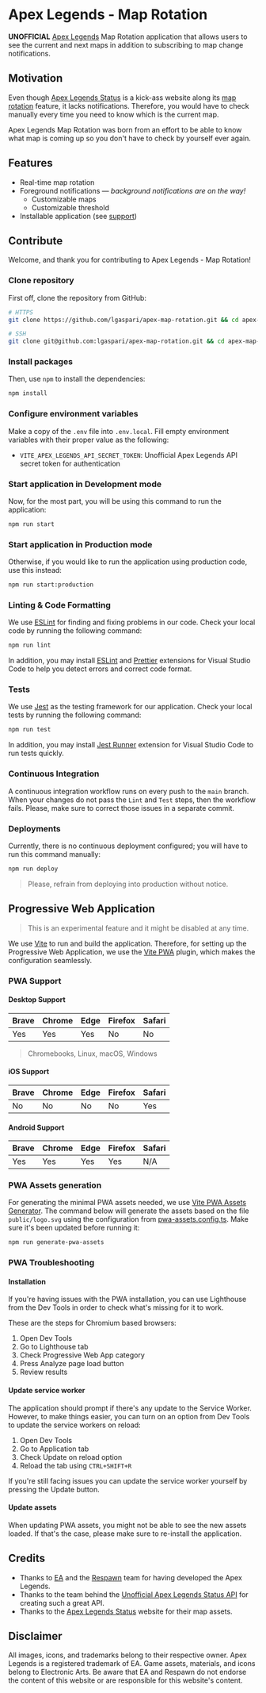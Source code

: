 # Apex Legends - Map Rotation

**UNOFFICIAL** [Apex Legends](https://www.ea.com/games/apex-legends) Map Rotation application that allows users to see the current and next maps in addition to subscribing to map change notifications.

## Motivation

Even though [Apex Legends Status](https://apexlegendsstatus.com/) is a kick-ass website along its [map rotation](https://apexlegendsstatus.com/current-map/) feature, it lacks notifications. Therefore, you would have to check manually every time you need to know which is the current map.

Apex Legends Map Rotation was born from an effort to be able to know what map is coming up so you don't have to check by yourself ever again.

## Features

- Real-time map rotation
- Foreground notifications — _background notifications are on the way!_
  - Customizable maps
  - Customizable threshold
- Installable application (see [support](#pwa-support))

## Contribute

Welcome, and thank you for contributing to Apex Legends - Map Rotation!

### Clone repository

First off, clone the repository from GitHub:

```bash
# HTTPS
git clone https://github.com/lgaspari/apex-map-rotation.git && cd apex-map-rotation

# SSH
git clone git@github.com:lgaspari/apex-map-rotation.git && cd apex-map-rotation
```

### Install packages

Then, use `npm` to install the dependencies:

```bash
npm install
```

### Configure environment variables

Make a copy of the `.env` file into `.env.local`. Fill empty environment variables with their proper value as the following:

- `VITE_APEX_LEGENDS_API_SECRET_TOKEN`: Unofficial Apex Legends API secret token for authentication

### Start application in Development mode

Now, for the most part, you will be using this command to run the application:

```bash
npm run start
```

### Start application in Production mode

Otherwise, if you would like to run the application using production code, use this instead:

```bash
npm run start:production
```

### Linting & Code Formatting

We use [ESLint](https://eslint.org/) for finding and fixing problems in our code. Check your local code by running the following command:

```bash
npm run lint
```

In addition, you may install [ESLint](https://marketplace.visualstudio.com/items?itemName=dbaeumer.vscode-eslint) and [Prettier](https://marketplace.visualstudio.com/items?itemName=esbenp.prettier-vscode) extensions for Visual Studio Code to help you detect errors and correct code format.

### Tests

We use [Jest](https://jestjs.io/) as the testing framework for our application. Check your local tests by running the following command:

```bash
npm run test
```

In addition, you may install [Jest Runner](https://marketplace.visualstudio.com/items?itemName=firsttris.vscode-jest-runner) extension for Visual Studio Code to run tests quickly.

### Continuous Integration

A continuous integration workflow runs on every push to the `main` branch. When your changes do not pass the `Lint` and `Test` steps, then the workflow fails. Please, make sure to correct those issues in a separate commit.

### Deployments

Currently, there is no continuous deployment configured; you will have to run this command manually:

```bash
npm run deploy
```

> Please, refrain from deploying into production without notice.

## Progressive Web Application

> This is an experimental feature and it might be disabled at any time.

We use [Vite](https://vitejs.dev/) to run and build the application. Therefore, for setting up the Progressive Web Application, we use the [Vite PWA](https://vite-pwa-org.netlify.app/) plugin, which makes the configuration seamlessly.

### PWA Support

#### Desktop Support

| Brave | Chrome | Edge | Firefox | Safari |
| :-    | :-     | :-   | :-      | :-     |
| Yes   | Yes    | Yes  | No      | No     |

> Chromebooks, Linux, macOS, Windows

#### iOS Support

| Brave | Chrome | Edge | Firefox | Safari |
| :-    | :-     | :-   | :-      | :-     |
| No    | No     | No   | No      | Yes    |

#### Android Support

| Brave | Chrome | Edge | Firefox | Safari |
| :-    | :-     | :-   | :-      | :-     |
| Yes   | Yes    | Yes  | Yes     | N/A    |

### PWA Assets generation

For generating the minimal PWA assets needed, we use [Vite PWA Assets Generator](https://vite-pwa-org.netlify.app/assets-generator/). The command below will generate the assets based on the file `public/logo.svg` using the configuration from [pwa-assets.config.ts](pwa-assets.config.ts). Make sure it's been updated before running it:

```bash
npm run generate-pwa-assets
```

### PWA Troubleshooting

#### Installation

If you're having issues with the PWA installation, you can use Lighthouse from
the Dev Tools in order to check what's missing for it to work.

These are the steps for Chromium based browsers:

1. Open Dev Tools
2. Go to Lighthouse tab
3. Check Progressive Web App category
4. Press Analyze page load button
5. Review results

#### Update service worker

The application should prompt if there's any update to the Service Worker.
However, to make things easier, you can turn on an option from Dev Tools to
update the service workers on reload:

1. Open Dev Tools
2. Go to Application tab
3. Check Update on reload option
4. Reload the tab using `CTRL+SHIFT+R`

If you're still facing issues you can update the service worker yourself by pressing the Update button.

#### Update assets

When updating PWA assets, you might not be able to see the new assets loaded. If that's the case, please make sure to re-install the application.

## Credits

- Thanks to [EA](https://www.ea.com/) and the [Respawn](https://www.respawn.com/) team for having developed the Apex Legends.
- Thanks to the team behind the [Unofficial Apex Legends Status API](https://apexlegendsapi.com/) for creating such a great API.
- Thanks to the [Apex Legends Status](https://apexlegendsstatus.com/) website for their map assets.

## Disclaimer

All images, icons, and trademarks belong to their respective owner. Apex Legends is a registered trademark of EA. Game assets, materials, and icons belong to Electronic Arts. Be aware that EA and Respawn do not endorse the content of this website or are responsible for this website's content.
